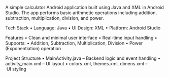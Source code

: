 A simple calculator Android application built using Java and XML in Android Studio. The app performs basic arithmetic operations including addition, subtraction, multiplication, division, and power.

Tech Stack
•	Language: Java
•	UI Design: XML
•	Platform: Android Studio

Features
•	Clean and minimal user interface
•	Real-time input handling
•	Supports:
     •	Addition, Subtraction, Multiplication, Division
     •	Power (Exponentiation) operation

Project Structure
•	MainActivity.java – Backend logic and event handling
•	activity_main.xml – UI layout
•	colors.xml, themes.xml, dimens.xml – UI styling

